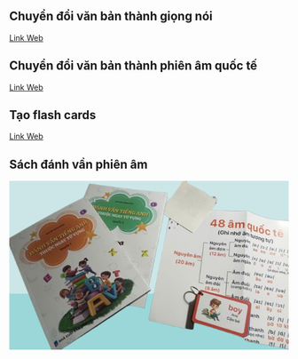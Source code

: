 ## Chuyển đổi văn bản thành giọng nói
[Link Web](https://soundoftext.com/)

## Chuyển đổi văn bản thành phiên âm quốc tế
[Link Web](https://tophonetics.com/)

## Tạo flash cards
[Link Web](https://apps.ankiweb.net/)

## Sách đánh vần phiên âm 
<img src="https://github.com/duyenqa/Learn-English/blob/main/images/sach.png" alt="Đánh vần tiếng anh" />
